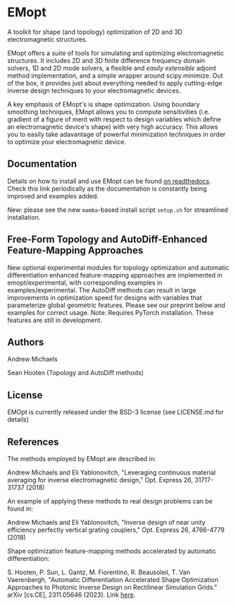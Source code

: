 # EMopt
A toolkit for shape (and topology) optimization of 2D and 3D electromagnetic
structures. 

EMopt offers a suite of tools for simulating and optimizing electromagnetic
structures. It includes 2D and 3D finite difference frequency domain solvers,
1D and 2D mode solvers, a flexible and *easily extensible* adjoint method
implementation, and a simple wrapper around scipy.minimize. Out of the box, it
provides just about everything needed to apply cutting-edge inverse design
techniques to your electromagnetic devices.

A key emphasis of EMopt's is shape optimization. Using boundary smoothing
techniques, EMopt allows you to compute sensitivities (i.e. gradient of a
figure of merit with respect to design variables which define an
electromagnetic device's shape) with very high accuracy. This allows you to
easily take adavantage of powerful minimization techniques in order to optimize
your electromagnetic device.

## Documentation

Details on how to install and use EMopt can be found
[on readthedocs](https://emopt.readthedocs.io/en/latest/). Check this link
periodically as the documentation is constantly being improved and examples
added.

New: please see the new `mamba`-based install script `setup.sh` for
streamlined installation.

## Free-Form Topology and AutoDiff-Enhanced Feature-Mapping Approaches

New optional experimental modules for topology optimization and automatic 
differentiation enhanced feature-mapping approaches are implemented in 
emopt/experimental, with corresponding examples in examples/experimental. 
The AutoDiff methods can result in large improvements in optimization speed for 
designs with variables that parameterize global geometric features. Please see 
our preprint below and examples for correct usage. Note: Requires PyTorch 
installation. These features are still in development.

## Authors
Andrew Michaels 

Sean Hooten (Topology and AutoDiff methods)

## License
EMOpt is currently released under the BSD-3 license (see LICENSE.md for details)

## References
The methods employed by EMopt are described in:

Andrew Michaels and Eli Yablonovitch, "Leveraging continuous material averaging for inverse electromagnetic design," Opt. Express 26, 31717-31737 (2018)

An example of applying these methods to real design problems can be found in:

Andrew Michaels and Eli Yablonovitch, "Inverse design of near unity efficiency perfectly vertical grating couplers," Opt. Express 26, 4766-4779 (2018)

Shape optimization feature-mapping methods accelerated by automatic differentiation:

S. Hooten, P. Sun, L. Gantz, M. Fiorentino, R. Beausoleil, T. Van Vaerenbergh, "Automatic Differentiation Accelerated Shape Optimization Approaches to Photonic Inverse Design on Rectilinear Simulation Grids." arXiv [cs.CE], 2311.05646 (2023). Link [here](https://arxiv.org/abs/2311.05646).
